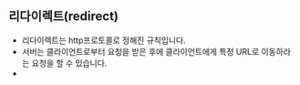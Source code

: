 ## 리다이렉트(redirect)

- 리다이렉트는 http프로토콜로 정해진 규칙입니다.
- 서버는 클라이언트로부터 요청을 받은 후에 클라이언트에게 특정 URL로 이동하라는 요청을 할 수 있습니다.
- 